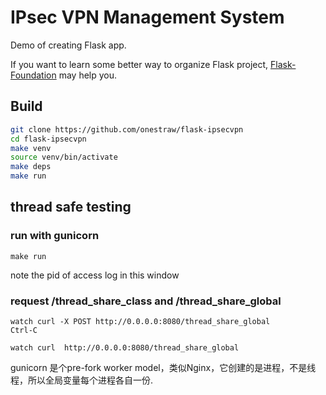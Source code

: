 # IPsec VPN Management System

Demo of creating Flask app.

If you want to learn some better way to organize Flask project,
[Flask-Foundation](https://github.com/JackStouffer/Flask-Foundation) may help you.

## Build

```bash
git clone https://github.com/onestraw/flask-ipsecvpn
cd flask-ipsecvpn
make venv
source venv/bin/activate
make deps
make run
```

## thread safe testing

### run with gunicorn

    make run

note the pid of access log in this window

### request /thread_share_class and /thread_share_global

    watch curl -X POST http://0.0.0.0:8080/thread_share_global
    Ctrl-C

    watch curl  http://0.0.0.0:8080/thread_share_global

gunicorn 是个pre-fork worker model，类似Nginx，它创建的是进程，不是线程，所以全局变量每个进程各自一份.
